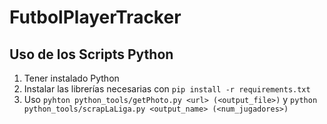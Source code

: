 # FutbolPlayerTracker

## Uso de los Scripts Python
1. Tener instalado Python
2. Instalar las librerías necesarias con 
`pip install -r requirements.txt`
3. Uso `pyhton python_tools/getPhoto.py <url> (<output_file>)` y `python python_tools/scrapLaLiga.py <output_name> (<num_jugadores>)`
